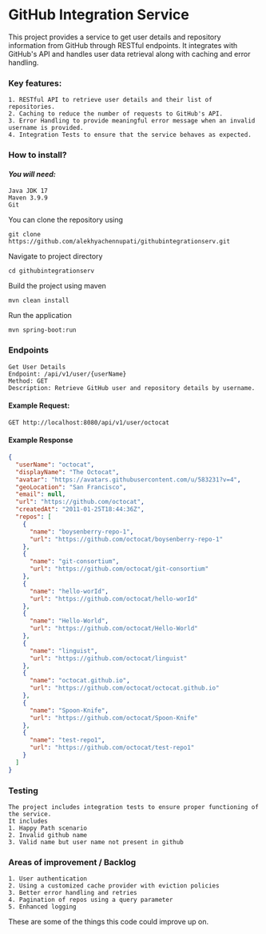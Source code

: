 # **GitHub Integration Service**

This project provides a service to get user details and repository information from
GitHub through RESTful endpoints. It integrates with GitHub's API and handles user data 
retrieval along with caching and error handling.

### **Key features:**

    1. RESTful API to retrieve user details and their list of repositories.
    2. Caching to reduce the number of requests to GitHub's API.
    3. Error Handling to provide meaningful error message when an invalid username is provided.
    4. Integration Tests to ensure that the service behaves as expected.

### **How to install?**

#### _You will need:_

    Java JDK 17
    Maven 3.9.9
    Git
You can clone the repository using

    git clone https://github.com/alekhyachennupati/githubintegrationserv.git
Navigate to project directory

    cd githubintegrationserv
Build the project using maven

    mvn clean install

Run the application

    mvn spring-boot:run

### Endpoints

    Get User Details
    Endpoint: /api/v1/user/{userName}
    Method: GET
    Description: Retrieve GitHub user and repository details by username.

#### Example Request:

    GET http://localhost:8080/api/v1/user/octocat

#### Example Response
```json
{
  "userName": "octocat",
  "displayName": "The Octocat",
  "avatar": "https://avatars.githubusercontent.com/u/583231?v=4",
  "geoLocation": "San Francisco",
  "email": null,
  "url": "https://github.com/octocat",
  "createdAt": "2011-01-25T18:44:36Z",
  "repos": [
    {
      "name": "boysenberry-repo-1",
      "url": "https://github.com/octocat/boysenberry-repo-1"
    },
    {
      "name": "git-consortium",
      "url": "https://github.com/octocat/git-consortium"
    },
    {
      "name": "hello-worId",
      "url": "https://github.com/octocat/hello-worId"
    },
    {
      "name": "Hello-World",
      "url": "https://github.com/octocat/Hello-World"
    },
    {
      "name": "linguist",
      "url": "https://github.com/octocat/linguist"
    },
    {
      "name": "octocat.github.io",
      "url": "https://github.com/octocat/octocat.github.io"
    },
    {
      "name": "Spoon-Knife",
      "url": "https://github.com/octocat/Spoon-Knife"
    },
    {
      "name": "test-repo1",
      "url": "https://github.com/octocat/test-repo1"
    }
  ]
}
```
### Testing

    The project includes integration tests to ensure proper functioning of the service.
    It includes
    1. Happy Path scenario
    2. Invalid github name
    3. Valid name but user name not present in github

### Areas of improvement / Backlog
    
    1. User authentication
    2. Using a customized cache provider with eviction policies
    3. Better error handling and retries
    4. Pagination of repos using a query parameter
    5. Enhanced logging
These are some of the things this code could improve up on. 
